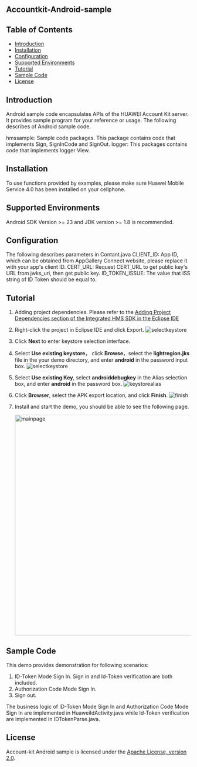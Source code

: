 ﻿## Accountkit-Android-sample


## Table of Contents

 * [Introduction](#introduction)
 * [Installation](#installation)
 * [Configuration ](#configuration )
 * [Supported Environments](#supported-environments)
 * [Tutorial](#tutorial)
 * [Sample Code](#sample-code)
 * [License](#license)
 
 
## Introduction
Android sample code encapsulates APIs of the HUAWEI Account Kit server. It provides sample program for your reference or usage.
The following describes of Android sample code.

hmssample: Sample code packages. This package  contains code that implements Sign,  SignInCode and SignOut.
logger: This packages contains code that implements logger View.
    

## Installation
To use functions provided by examples, please make sure Huawei Mobile Service 4.0 has been installed on your cellphone.
## Supported Environments
Android SDK Version >= 23 and JDK version >= 1.8 is recommended.
	
## Configuration  
The following describes parameters in Contant.java
CLIENT_ID:  App ID, which can be obtained from AppGallery Connect website, please replace it with your app's client ID.
CERT_URL:  Request CERT_URL to get public key's URL from jwks_uri, then get public key.
ID_TOKEN_ISSUE:  The value that ISS string of ID Token should be equal to.
	
## Tutorial
1. Adding project dependencies.
Please refer to the [Adding Project Dependencies section of the Integrated HMS SDK in the Eclipse IDE](https://developer.huawei.com/consumer/en/doc/development/HMS-Guides/account-preparation)
2. Right-click the project in Eclipse IDE and click Export.
    <img src="hmssample/images/export.png" alt="selectkeystore"/>
3. Click **Next** to enter keystore selection interface.
4. Select **Use existing keystore**， click **Browse**，select the **lightregion.jks** file in the your demo directory, and enter **android** in
   the password input box.
    <img src="hmssample/images/keystore.png" alt="selectkeystore"/>
5. Select **Use existing Key**, select **androiddebugkey** in the Alias selection box, and enter **android** in the password box.
    <img src="hmssample/images/keystorealias.png" alt="keystorealias"/>
6. Click **Browser**, select the APK export location, and click **Finish**.
    <img src="hmssample/images/finish.png" alt="finish"/>
7. Install and start the demo, you should be able to see the following page.

    <img src="hmssample/images/demo.png" alt="mainpage" height="600"/>
	
	
## Sample Code
This demo provides demonstration for following scenarios:
1. ID-Token Mode Sign In.  Sign in and Id-Token verification are both included.
2. Authorization Code Mode Sign In. 
3. Sign out.

The business logic of ID-Token Mode Sign In and Authorization Code Mode Sign In are implemented in HuaweiIdActivity.java while Id-Token verification are implemented in  IDTokenParse.java.
    

##  License
Account-kit Android sample is licensed under the [Apache License, version 2.0](http://www.apache.org/licenses/LICENSE-2.0).
